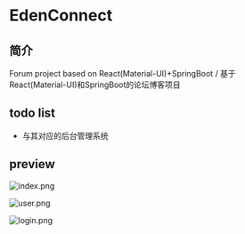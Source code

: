 # EdenConnect

## 简介

Forum project based on React(Material-UI)+SpringBoot / 基于React(Material-UI)和SpringBoot的论坛博客项目

## todo list

- 与其对应的后台管理系统

## preview

![index.png](https://s2.loli.net/2024/11/09/mpk92HcgQObdj14.png)

![user.png](https://s2.loli.net/2024/11/09/VO45toz2ZLqUGyW.png)

![login.png](https://s2.loli.net/2024/11/09/ViwXm3YNhR7u4Pj.png)

